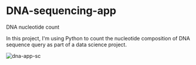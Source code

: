 # DNA-sequencing-app
DNA nucleotide count 

In this project, I'm using Python to count the nucleotide composition of DNA sequence query as part of a data science project.

![dna-app-sc](https://user-images.githubusercontent.com/72423262/125592291-4eb2c542-0c4f-4f16-a997-89063f04bdf9.png)
